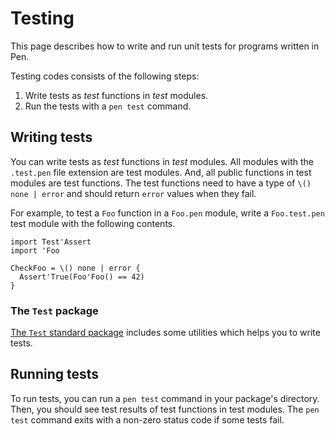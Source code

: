 # Testing

This page describes how to write and run unit tests for programs written in Pen.

Testing codes consists of the following steps:

1. Write tests as _test_ functions in _test_ modules.
1. Run the tests with a `pen test` command.

## Writing tests

You can write tests as _test_ functions in _test_ modules. All modules with the `.test.pen` file extension are test modules. And, all public functions in test modules are test functions. The test functions need to have a type of `\() none | error` and should return `error` values when they fail.

For example, to test a `Foo` function in a `Foo.pen` module, write a `Foo.test.pen` test module with the following contents.

```pen
import Test'Assert
import 'Foo

CheckFoo = \() none | error {
  Assert'True(Foo'Foo() == 42)
}
```

### The `Test` package

[The `Test` standard package](/references/standard-packages/test) includes some utilities which helps you to write tests.

## Running tests

To run tests, you can run a `pen test` command in your package's directory. Then, you should see test results of test functions in test modules. The `pen test` command exits with a non-zero status code if some tests fail.
